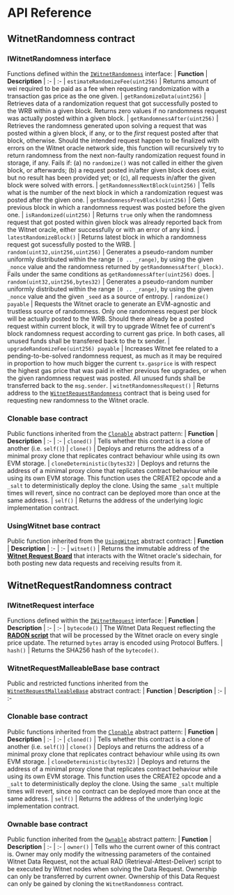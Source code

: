 # API Reference

## WitnetRandomness contract
### IWitnetRandomness interface
Functions defined within the [`IWitnetRandomness`](https://github.com/witnet/witnet-solidity-bridge/blob/master/contracts/IWitnetRandomness.sol) interface:
| **Function** | **Description**
| :- | :-
| `estimateRandomizeFee(uint256)` | Returns amount of wei required to be paid as a fee when requesting randomization with a transaction gas price as the one given.
| `getRandomizeData(uint256)` | Retrieves data of a randomization request that got successfully posted to the WRB within a given block. Returns zero values if no randomness request was actually posted within a given block.
| `getRandomnessAfter(uint256)` | Retrieves the randomness generated upon solving a request that was posted within a given block, if any, or to the _first_ request posted after that block, otherwise. Should the intended request happen to be finalized with errors on the Witnet oracle network side, this function will recursively try to return randomness from the next non-faulty randomization request found in storage, if any. Fails if: (a) no `randomize()` was not called in either the given block, or afterwards; (b) a request posted in/after given block does exist, but no result has been provided yet; or (c), all requests in/after the given block were solved with errors.
| `getRandomnessNextBlock(uint256)` | Tells what is the number of the next block in which a randomization request was posted after the given one. 
| `getRandomnessPrevBlock(uint256)` | Gets previous block in which a randomness request was posted before the given one.
| `isRandomized(uint256)` | Returns `true` only when the randomness request that got posted within given block was already reported back from the Witnet oracle, either successfully or with an error of any kind.
| `latestRandomizeBlock()` | Returns latest block in which a randomness request got sucessfully posted to the WRB.
| `random(uint32,uint256,uint256)` | Generates a pseudo-random number uniformly distributed within the range `[0 .. _range)`, by using the given `_nonce` value and the randomness returned by `getRandomnessAfter(_block)`. Fails under the same conditions as `getRandomnessAfter(uint256)` does.
| `random(uint32,uint256,bytes32)` | Generates a pseudo-random number uniformly distributed within the range `[0 .. _range)`, by using the given `_nonce` value and the given `_seed` as a source of entropy.
| `randomize() payable` |  Requests the Witnet oracle to generate an EVM-agnostic and trustless source of randomness. Only one randomness request per block will be actually posted to the WRB. Should there already be a posted request within current block, it will try to upgrade Witnet fee of current's block randomness request according to current gas price. In both cases, all unused funds shall be transfered back to the tx sender.
| `upgradeRandomizeFee(uint256) payable` | Increases Witnet fee related to a pending-to-be-solved randomness request, as much as it may be required in proportion to how much bigger the current `tx.gasprice` is with respect the highest gas price that was paid in either previous fee upgrades, or when the given randomness request was posted. All unused funds shall be transferred back to the `msg.sender`.
| `witnetRandomnessRequest()` | Returns address to the [`WitnetRequestRandomness`](#witnetrequestrandomness-contract) contract that is being used for requesting new randomness to the Witnet oracle.

### Clonable base contract
Public functions inherited from the [`Clonable`](https://github.com/witnet/witnet-solidity-bridge/blob/master/contracts/patterns/Clonable.sol) abstract pattern:
| **Function** | **Description**
| :- | :-
| `cloned()` | Tells whether this contract is a clone of another (i.e. `self()`)
| `clone()` | Deploys and returns the address of a minimal proxy clone that replicates contract behaviour while using its own EVM storage.
| `cloneDeterministic(bytes32)` | Deploys and returns the address of a minimal proxy clone that replicates contract behaviour while using its own EVM storage. This function uses the CREATE2 opcode and a `_salt` to deterministically deploy the clone. Using the same `_salt` multiple times will revert, since no contract can be deployed more than once at the same address.
| `self()` | Returns the address of the underlying logic implementation contract.

### UsingWitnet base contract
Public function inherited from the [`UsingWitnet`](https://github.com/witnet/witnet-solidity-bridge/blob/master/contracts/UsingWitnet.sol) abstract contract:
| **Function** | **Description**
| :- | :-
| `witnet()` | Returns the immutable address of the [**Witnet Request Board**](../apis-and-http-get-post-oracle/witnet-request-board.md) that interacts with the Witnet oracle's sidechain, for both posting new data requests and receiving results from it.


## WitnetRequestRandomness contract

### IWitnetRequest interface
Functions defined within the [`IWitnetRequest`](https://github.com/witnet/witnet-solidity-bridge/blob/master/contracts/interfaces/IWitnetRequest.sol) interface:
| **Function** | **Description**
| :- | :-
| `bytecode()` | The Witnet Data Request reflecting the [**RADON script**](../apis-and-http-get-post-oracle/api-reference.md) that will be processed by the Witnet oracle on every single price update. The returned `bytes` array is encoded using Protocol Buffers.
| `hash()` | Returns the SHA256 hash of the `bytecode()`. 

### WitnetRequestMalleableBase base contract
Public and restricted functions inherited from the [`WitnetRequestMalleableBase`](https://github.com/witnet/witnet-solidity-bridge/blob/master/contracts/requests/WitnetRequestMalleableBase.sol) abstract contract:
| **Function** | **Description**
| :- | :-

### Clonable base contract
Public functions inherited from the [`Clonable`](https://github.com/witnet/witnet-solidity-bridge/blob/master/contracts/patterns/Clonable.sol) abstract pattern:
| **Function** | **Description**
| :- | :-
| `cloned()` | Tells whether this contract is a clone of another (i.e. `self()`)
| `clone()` | Deploys and returns the address of a minimal proxy clone that replicates contract behaviour while using its own EVM storage.
| `cloneDeterministic(bytes32)` | Deploys and returns the address of a minimal proxy clone that replicates contract behaviour while using its own EVM storage. This function uses the CREATE2 opcode and a `_salt` to deterministically deploy the clone. Using the same `_salt` multiple times will revert, since no contract can be deployed more than once at the same address.
| `self()` | Returns the address of the underlying logic implementation contract.

### Ownable base contract
Public function inherited from the [`Ownable`](https://github.com/witnet/witnet-solidity-bridge/blob/master/contracts/patterns/Ownable.sol) abstract pattern:
| **Function** | **Description**
| :- | :-
| `owner()` | Tells who the current owner of this contract is. Owner may only modify the witnessing parameters of the contained Witnet Data Request, not the actual RAD (Retrieval-Attest-Deliver) script to be executed by Witnet nodes when solving the Data Request. Ownership can only be transferred by current owner. Ownership of this Data Request can only be gained by cloning the `WitnetRandomness` contract.


